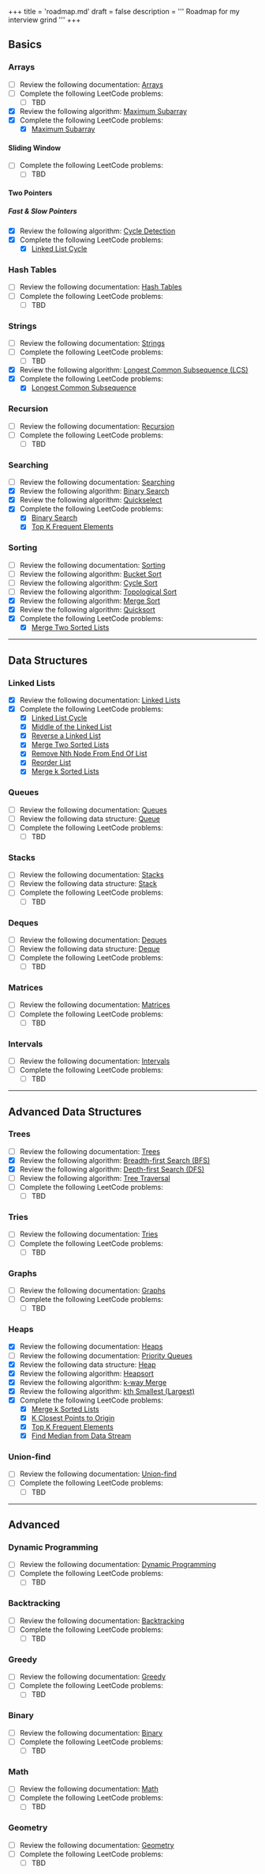 +++
title = 'roadmap.md'
draft = false
description =  '''
Roadmap for my interview grind
'''
+++

## Basics

### Arrays
- [ ] Review the following documentation: [Arrays](/docs/arrays)
- [ ] Complete the following LeetCode problems:
  - [ ] TBD
- [x] Review the following algorithm: [Maximum Subarray](/algorithms/maximum_subarray)
- [x] Complete the following LeetCode problems:
  - [x] [Maximum Subarray](/leetcode/maximum_subarray)

#### Sliding Window
- [ ] Complete the following LeetCode problems:
  - [ ] TBD

#### Two Pointers

##### Fast & Slow Pointers
- [x] Review the following algorithm: [Cycle Detection](/algorithms/cycle_detection)
- [x] Complete the following LeetCode problems:
  - [x] [Linked List Cycle](/leetcode/linked_list_cycle)

### Hash Tables
- [ ] Review the following documentation: [Hash Tables](/docs/hash_tables)
- [ ] Complete the following LeetCode problems:
  - [ ] TBD

### Strings
- [ ] Review the following documentation: [Strings](/docs/strings)
- [ ] Complete the following LeetCode problems:
  - [ ] TBD
- [x] Review the following algorithm: [Longest Common Subsequence (LCS)](/algorithms/longest_common_subsequence)
- [x] Complete the following LeetCode problems:
  - [x] [Longest Common Subsequence](/leetcode/longest_common_subsequence)

### Recursion
- [ ] Review the following documentation: [Recursion](/docs/recursion)
- [ ] Complete the following LeetCode problems:
  - [ ] TBD

### Searching
- [ ] Review the following documentation: [Searching](/docs/searching)
- [x] Review the following algorithm: [Binary Search](/algorithms/binary_search)
- [x] Review the following algorithm: [Quickselect](/algorithms/quickselect)
- [x] Complete the following LeetCode problems:
  - [x] [Binary Search](/leetcode/binary_search)
  - [x] [Top K Frequent Elements](leetcode/top_k_frequent_elements)

### Sorting
- [ ] Review the following documentation: [Sorting](/docs/sorting)
- [ ] Review the following algorithm: [Bucket Sort](/algorithms/bucket_sort)
- [ ] Review the following algorithm: [Cycle Sort](/algorithms/cycle_sort)
- [ ] Review the following algorithm: [Topological Sort](/algorithms/topological_sort)
- [x] Review the following algorithm: [Merge Sort](/algorithms/merge_sort)
- [x] Review the following algorithm: [Quicksort](/algorithms/quicksort)
- [x] Complete the following LeetCode problems:
  - [x] [Merge Two Sorted Lists](/leetcode/merge_two_sorted_lists)

---

## Data Structures

### Linked Lists
- [x] Review the following documentation: [Linked Lists](/docs/linked_lists)
- [x] Complete the following LeetCode problems:
  - [x] [Linked List Cycle](/leetcode/linked_list_cycle)
  - [x] [Middle of the Linked List](/leetcode/middle_of_the_linked_list)
  - [x] [Reverse a Linked List](/leetcode/reverse_linked_list)
  - [x] [Merge Two Sorted Lists](/leetcode/merge_two_sorted_lists)
  - [x] [Remove Nth Node From End Of List](/leetcode/remove_nth_node_from_end_of_list)
  - [x] [Reorder List](/leetcode/reorder_list)
  - [x] [Merge k Sorted Lists](/leetcode/merge_k_sorted_lists)

### Queues
- [ ] Review the following documentation: [Queues](/docs/queues)
- [ ] Review the following data structure: [Queue](/data-structures/queue)
- [ ] Complete the following LeetCode problems:
  - [ ] TBD

### Stacks
- [ ] Review the following documentation: [Stacks](/docs/stacks)
- [ ] Review the following data structure: [Stack](/data-structures/stack)
- [ ] Complete the following LeetCode problems:
  - [ ] TBD

### Deques
- [ ] Review the following documentation: [Deques](/docs/deques)
- [ ] Review the following data structure: [Deque](/data-structures/deque)
- [ ] Complete the following LeetCode problems:
  - [ ] TBD

### Matrices
- [ ] Review the following documentation: [Matrices](/docs/matrices)
- [ ] Complete the following LeetCode problems:
  - [ ] TBD

### Intervals
- [ ] Review the following documentation: [Intervals](/docs/intervals)
- [ ] Complete the following LeetCode problems:
  - [ ] TBD

---

## Advanced Data Structures

### Trees
- [ ] Review the following documentation: [Trees](/docs/trees)
- [x] Review the following algorithm: [Breadth-first Search (BFS)](/algorithms/breadth_first_search)
- [x] Review the following algorithm: [Depth-first Search (DFS)](/algorithms/depth_first_search)
- [ ] Review the following algorithm: [Tree Traversal](/algorithms/tree_traversal)
- [ ] Complete the following LeetCode problems:
  - [ ] TBD

### Tries
- [ ] Review the following documentation: [Tries](/docs/tries)
- [ ] Complete the following LeetCode problems:
  - [ ] TBD

### Graphs
- [ ] Review the following documentation: [Graphs](/docs/graphs)
- [ ] Complete the following LeetCode problems:
  - [ ] TBD

### Heaps
- [x] Review the following documentation: [Heaps](/docs/heaps)
- [ ] Review the following documentation: [Priority Queues](/docs/priority_queues)
- [x] Review the following data structure: [Heap](/data-structures/heap)
- [x] Review the following algorithm: [Heapsort](/algorithms/heapsort)
- [x] Review the following algorithm: [k-way Merge](/algorithms/k_way_merge)
- [x] Review the following algorithm: [kth Smallest (Largest)](/algorithms/kth_smallest)
- [x] Complete the following LeetCode problems:
  - [x] [Merge k Sorted Lists](leetcode/merge_k_sorted_lists)
  - [x] [K Closest Points to Origin](/leetcode/k_closest_points_to_origin)
  - [x] [Top K Frequent Elements](leetcode/top_k_frequent_elements)
  - [x] [Find Median from Data Stream](leetcode/find_median_from_data_stream)

### Union-find
- [ ] Review the following documentation: [Union-find](/docs/union_find)
- [ ] Complete the following LeetCode problems:
  - [ ] TBD

---

## Advanced

### Dynamic Programming
- [ ] Review the following documentation: [Dynamic Programming](/docs/dynamic_programming)
- [ ] Complete the following LeetCode problems:
  - [ ] TBD

### Backtracking
- [ ] Review the following documentation: [Backtracking](/docs/backtracking)
- [ ] Complete the following LeetCode problems:
  - [ ] TBD

### Greedy
- [ ] Review the following documentation: [Greedy](/docs/greedy)
- [ ] Complete the following LeetCode problems:
  - [ ] TBD

### Binary
- [ ] Review the following documentation: [Binary](/docs/binary)
- [ ] Complete the following LeetCode problems:
  - [ ] TBD

### Math
- [ ] Review the following documentation: [Math](/docs/math)
- [ ] Complete the following LeetCode problems:
  - [ ] TBD

### Geometry
- [ ] Review the following documentation: [Geometry](/docs/geometry)
- [ ] Complete the following LeetCode problems:
  - [ ] TBD
